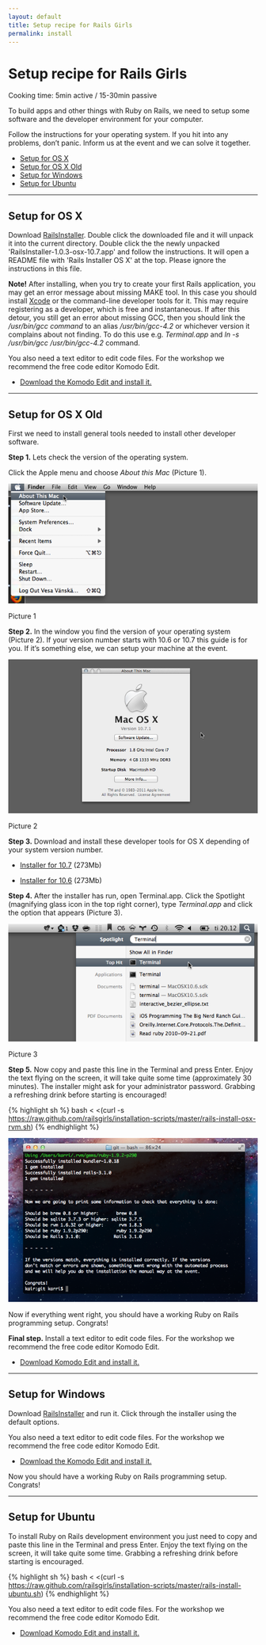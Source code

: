 ```yaml
---
layout: default
title: Setup recipe for Rails Girls
permalink: install
---
```


# Setup recipe for Rails Girls
<span class="muted">Cooking time: 5min active / 15-30min passive</span>

To build apps and other things with Ruby on Rails, we need to setup some software and the developer environment for your computer.

Follow the instructions for your operating system. If you hit into any problems, don&#8217;t panic. Inform us at the event and we can solve it together.

* [Setup for OS X](#setup_for_os_x)
* [Setup for OS X Old](#setup_for_os_x_old)
* [Setup for Windows](#setup_for_windows)
* [Setup for Ubuntu](#setup_for_ubuntu)

<hr />

## Setup for OS X

Download [RailsInstaller](https://github.com/downloads/railsinstaller/railsinstaller-nix/RailsInstaller-1.0.3-osx-10.7.app.tgz). Double click the downloaded file and it will unpack it into the current directory. Double click the the newly unpacked 'RailsInstaller-1.0.3-osx-10.7.app' and follow the instructions. It will open a README file with 'Rails Installer OS X' at the top. Please ignore the instructions in this file.

**Note!** After installing, when you try to create your first Rails application, you may get an error message about missing MAKE tool. In this case you should install [Xcode](https://developer.apple.com/xcode/) or the command-line developer tools for it. This may require registering as a developer, which is free and instantaneous. If after this detour, you still get an error about missing GCC, then you should link the */usr/bin/gcc command* to an alias */usr/bin/gcc-4.2* or whichever version it complains about not finding. To do this use e.g. *Terminal.app* and *ln -s /usr/bin/gcc /usr/bin/gcc-4.2* command.

You also need a text editor to edit code files. For the workshop we recommend the free code editor Komodo Edit.

* [Download the Komodo Edit and install it.](http://www.activestate.com/komodo-edit/downloads)

<hr />

## Setup for OS X Old

First we need to install general tools needed to install other developer software.

**Step 1.** Lets check the version of the operating system.

Click the Apple menu and choose *About this Mac* (Picture 1).

![Apple menu](/images/1.png "Apple menu")

Picture 1

 **Step 2.** In the window you find the version of your operating system (Picture 2). If your version number starts with 10.6 or 10.7 this guide is for you. If it&#8217;s something else, we can setup your machine at the event.

![About this Mac dialog](/images/2.png "About this Mac dialog")

Picture 2

**Step 3.** Download and install these developer tools for OS X depending of your system version number.

* [Installer for 10.7](https://github.com/downloads/kennethreitz/osx-gcc-installer/GCC-10.7-v2.pkg) <span class="muted">(273Mb)</span>

* [Installer for 10.6](https://github.com/downloads/kennethreitz/osx-gcc-installer/GCC-10.6.pkg) <span class="muted">(273Mb)</span>

**Step 4.** After the installer has run, open Terminal.app. Click the Spotlight (magnifying glass icon in the top right corner), type *Terminal.app* and click the option that appears (Picture 3).

![Spotlight](/images/3.png "Spotlight")

Picture 3

**Step 5.** Now copy and paste this line in the Terminal and press Enter. Enjoy the text flying on the screen, it will take quite some time (approximately 30 minutes). The installer might ask for your administrator password. Grabbing a refreshing drink before starting is encouraged!

{% highlight sh %}
bash < <(curl -s https://raw.github.com/railsgirls/installation-scripts/master/rails-install-osx-rvm.sh)
{% endhighlight %}

 ![You've done it](/images/complete.png "You've done it")

Now if everything went right, you should have a working Ruby on Rails programming setup. Congrats!

**Final step.** Install a text editor to edit code files. For the workshop we recommend the free code editor Komodo Edit.

* [Download Komodo Edit and install it.](http://www.activestate.com/komodo-edit/downloads)

<hr />

## Setup for Windows

Download [RailsInstaller](http://rubyforge.org/frs/download.php/75346/railsinstaller-2.0.0.exe) and run it. Click through the installer using the default options.

You also need a text editor to edit code files. For the workshop we recommend the free code editor Komodo Edit.

* [Download the Komodo Edit and install it.](http://www.activestate.com/komodo-edit/downloads)

Now you should have a working Ruby on Rails programming setup. Congrats!

<hr />

## Setup for Ubuntu

To install Ruby on Rails development environment you just need to copy and paste this line in the Terminal and press Enter. Enjoy the text flying on the screen, it will take quite some time. Grabbing a refreshing drink before starting is encouraged.

{% highlight sh %}
bash < <(curl -s https://raw.github.com/railsgirls/installation-scripts/master/rails-install-ubuntu.sh)
{% endhighlight %}

You also need a text editor to edit code files. For the workshop we recommend the free code editor Komodo Edit.

* [Download Komodo Edit and install it.](http://www.activestate.com/komodo-edit/downloads)
